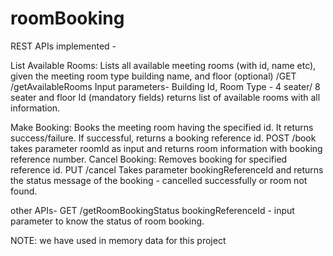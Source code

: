 # roomBooking
REST APIs implemented -

List Available Rooms: Lists all available meeting rooms (with id, name etc), given the meeting room type building name, and floor (optional)
/GET /getAvailableRooms
Input parameters-  Building Id, Room Type - 4 seater/ 8 seater and floor Id (mandatory fields)
returns list of available rooms with all information.

Make Booking: Books the meeting room having the specified id. It returns success/failure. If successful, returns a booking reference id.
POST /book
takes parameter roomId	as input and returns room information with booking reference number.
Cancel Booking: Removes booking for specified reference id.
PUT /cancel
Takes parameter bookingReferenceId	and returns the status message of the booking - cancelled successfully or room not found.

other APIs-
GET /getRoomBookingStatus
bookingReferenceId - input parameter
to know the status of room booking.


NOTE: we have used in memory data for this project
